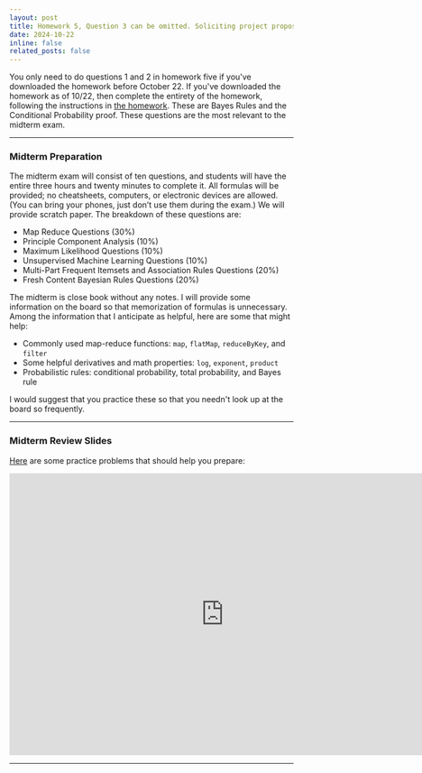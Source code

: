 ```yaml
---
layout: post
title: Homework 5, Question 3 can be omitted. Soliciting project proposals. Midterm week of 11/4.
date: 2024-10-22
inline: false
related_posts: false
---
```


You only need to do questions 1 and 2 in homework five if you've downloaded the homework before October 22. If you've downloaded the homework as of 10/22, then complete the entirety of the homework, following the instructions in [the homework](/homework-5). These are Bayes Rules and the Conditional Probability proof. These questions are the most relevant to the midterm exam.

***

### Midterm Preparation

The midterm exam will consist of ten questions, and students will have the entire three hours and twenty minutes to complete it. All formulas will be provided; no cheatsheets, computers, or electronic devices are allowed. (You can bring your phones, just don’t use them during the exam.) We will provide scratch paper. The breakdown of these questions are:

* Map Reduce Questions (30%)
* Principle Component Analysis (10%)
* Maximum Likelihood Questions (10%)
* Unsupervised Machine Learning Questions (10%)
* Multi-Part Frequent Itemsets and Association Rules Questions (20%)
* Fresh Content Bayesian Rules Questions (20%)

The midterm is close book without any notes. I will provide some information on the board so that memorization of formulas is unnecessary. Among the information that I anticipate as helpful, here are some that might help:

* Commonly used map-reduce functions: `map`, `flatMap`, `reduceByKey`, and `filter`
* Some helpful derivatives and math properties: `log`, `exponent`, `product`
* Probabilistic rules: conditional probability, total probability, and Bayes rule

I would suggest that you practice these so that you needn't look up at the board so frequently.

***

### Midterm Review Slides

[Here](ihttps://docs.google.com/presentation/d/18sWEmfkzLzCeDKigFUx8WmBzwuYw19jG) are some practice problems that should help you prepare:

<iframe src="https://docs.google.com/presentation/d/e/2PACX-1vT47MBdPnyxSDdVdDzI06qej4fmjebKzcPGisenwt4E7NcxtoQtSbbPft5uJpUtBg/embed?start=false&loop=false&delayms=3000" frameborder="0" width="760" height="500" allowfullscreen="true" mozallowfullscreen="true" webkitallowfullscreen="true"></iframe>

***

